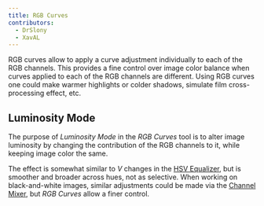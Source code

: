 ```yaml
---
title: RGB Curves
contributors:
  - DrSlony
  - XavAL
---
```


RGB curves allow to apply a curve adjustment individually to each of the
RGB channels. This provides a fine control over image color balance when
curves applied to each of the RGB channels are different. Using RGB
curves one could make warmer highlights or colder shadows, simulate film
cross-processing effect, etc.

## Luminosity Mode

The purpose of *Luminosity Mode* in the *RGB Curves* tool is to alter
image luminosity by changing the contribution of the RGB channels to it,
while keeping image color the same.

The effect is somewhat similar to *V* changes in the
[HSV Equalizer](hsv_equalizer), but is smoother and broader across
hues, not as selective. When working on black-and-white images, similar
adjustments could be made via the
[Channel Mixer](channel_mixer), but *RGB Curves* allow a finer
control.
